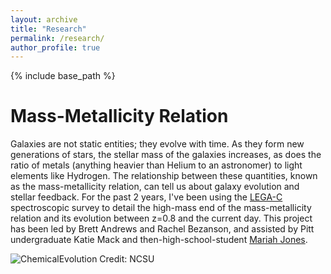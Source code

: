 ```yaml
---
layout: archive
title: "Research"
permalink: /research/
author_profile: true
---
```

{% include base_path %}

Mass-Metallicity Relation
======
Galaxies are not static entities; they evolve with time. As they form new generations of stars, the stellar mass of the galaxies increases, as does the ratio of metals (anything heavier than Helium to an astronomer) to light elements like Hydrogen. The relationship between these quantities, known as the mass-metallicity relation, can tell us about galaxy evolution and stellar feedback. For the past 2 years, I've been using the [LEGA-C](https://www2.mpia-hd.mpg.de/home/legac/) spectroscopic survey to detail the high-mass end of the mass-metallicity relation and its evolution between z=0.8 and the current day. This project has been led by Brett Andrews and Rachel Bezanson, and assisted by Pitt undergraduate Katie Mack and then-high-school-student [Mariah Jones](https://www.today.com/tmrw/how-high-school-senior-mariah-jones-became-scientific-researcher-t211429). 

![ChemicalEvolution](https://user-images.githubusercontent.com/43174828/128586317-f53aecf3-e27d-418d-af1d-32e60b23ee5a.png)
Credit: NCSU
